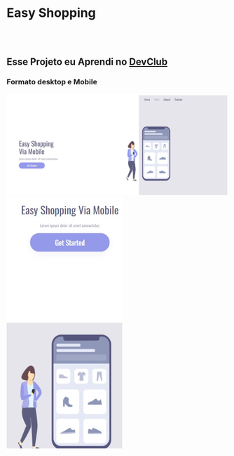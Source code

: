 <h1>Easy Shopping</h1>
<br>
<br>
<h2>Esse Projeto eu Aprendi no <a href="https://rodolfomori.com.br/devclub/">DevClub</a> </h2>
<h3>Formato desktop e Mobile</h3>
<img src="https://raw.githubusercontent.com/Verneloira/Easy-shopping/main/assets/Desktop.jpg"/>

<img src="https://raw.githubusercontent.com/Verneloira/Easy-shopping/main/assets/Mobile.jpg"/>


